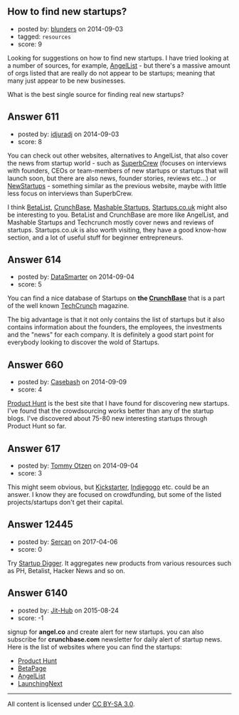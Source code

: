 ## How to find new startups?

- posted by: [blunders](https://stackexchange.com/users/216182/blunders) on 2014-09-03
- tagged: `resources`
- score: 9

Looking for suggestions on how to find new startups. I have tried looking at a number of sources, for example, [AngelList][1] - but there's a massive amount of orgs listed that are really do not appear to be startups; meaning that many just appear to be new businesses.

What is the best single source for finding real new startups?


  [1]: https://angel.co/companies


## Answer 611

- posted by: [idjuradj](https://stackexchange.com/users/1831929/idjuradj) on 2014-09-03
- score: 8

<p>You can check out other websites, alternatives to AngelList, that also cover the news from startup world - such as <a href="http://superbcrew.com/">SuperbCrew</a> (focuses on interviews with founders, CEOs or team-members of new startups or startups that will launch soon, but there are also news, founder stories, reviews etc...) or <a href="http://www.new-startups.com/">NewStartups</a> - something similar as the previous website, maybe with little less focus on interviews than SuperbCrew.</p>

<p>I think <a href="http://betalist.com">BetaList</a>, <a href="http://crunchbase.com/">CrunchBase</a>, <a href="http://mashable.com/category/startups/">Mashable Startups</a>, <a href="http://startups.co.uk/">Startups.co.uk</a> might also be interesting to you. BetaList and CrunchBase are more like AngelList, and Mashable Startups and Techcrunch mostly cover news and reviews of startups. Startups.co.uk is also worth visiting, they have a good know-how section, and a lot of useful stuff for beginner entrepreneurs.</p>



## Answer 614

- posted by: [DataSmarter](https://stackexchange.com/users/3128474/datasmarter) on 2014-09-04
- score: 5

<p>You can find a nice database of Startups on <strong>the <a href="http://www.crunchbase.com/">CrunchBase</a></strong> that is a part of the well known <a href="http://techcrunch.com/">TechCrunch</a> magazine.</p>

<p>The big advantage is that it not only contains the list of startups but it also contains information about the founders, the employees, the investments and the "news" for each company. It is definitely a good start point for everybody looking to discover the wold of Startups.</p>



## Answer 660

- posted by: [Casebash](https://stackexchange.com/users/55284/casebash) on 2014-09-09
- score: 4

<p><a href="http://www.producthunt.com/" rel="nofollow">Product Hunt</a> is the best site that I have found for discovering new startups. I've found that the crowdsourcing works better than any of the startup blogs. I've discovered about 75-80 new interesting startups through Product Hunt so far.</p>



## Answer 617

- posted by: [Tommy Otzen](https://stackexchange.com/users/4026382/tommy-otzen) on 2014-09-04
- score: 3

<p>This might seem obvious, but <a href="https://www.kickstarter.com/" rel="nofollow">Kickstarter</a>, <a href="https://www.indiegogo.com/" rel="nofollow">Indiegogo</a> etc. could be an answer.
I know they are focused on crowdfunding, but some of the listed projects/startups don't get their capital.</p>



## Answer 12445

- posted by: [Sercan](https://stackexchange.com/users/141439/sercan) on 2017-04-06
- score: 0

<p>Try <a href="https://startupdigger.com" rel="nofollow noreferrer">Startup Digger</a>. It aggregates new products from various resources such as PH, Betalist, Hacker News and so on.</p>



## Answer 6140

- posted by: [Jit-Hub](https://stackexchange.com/users/4696837/jit-hub) on 2015-08-24
- score: -1

<p>signup for <strong>angel.co</strong> and create alert for new startups.
you can also subscribe for <strong>crunchbase.com</strong> newsletter for daily alert of startup news.
Here is the list of websites where you can find the startups:</p>

<ul>
<li><a href="http://producthunt.com" rel="nofollow">Product Hunt</a></li>
<li><a href="http://betapage.co" rel="nofollow">BetaPage</a></li>
<li><a href="http://angel.co" rel="nofollow">AngelList</a></li>
<li><a href="http://launchingnext.com" rel="nofollow">LaunchingNext</a></li>
</ul>




---

All content is licensed under [CC BY-SA 3.0](https://creativecommons.org/licenses/by-sa/3.0/).
